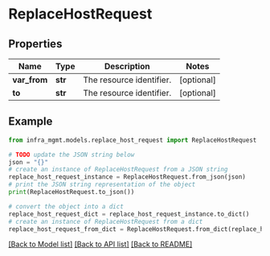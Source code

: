 # ReplaceHostRequest


## Properties

Name | Type | Description | Notes
------------ | ------------- | ------------- | -------------
**var_from** | **str** | The resource identifier. | [optional] 
**to** | **str** | The resource identifier. | [optional] 

## Example

```python
from infra_mgmt.models.replace_host_request import ReplaceHostRequest

# TODO update the JSON string below
json = "{}"
# create an instance of ReplaceHostRequest from a JSON string
replace_host_request_instance = ReplaceHostRequest.from_json(json)
# print the JSON string representation of the object
print(ReplaceHostRequest.to_json())

# convert the object into a dict
replace_host_request_dict = replace_host_request_instance.to_dict()
# create an instance of ReplaceHostRequest from a dict
replace_host_request_from_dict = ReplaceHostRequest.from_dict(replace_host_request_dict)
```
[[Back to Model list]](../README.md#documentation-for-models) [[Back to API list]](../README.md#documentation-for-api-endpoints) [[Back to README]](../README.md)


